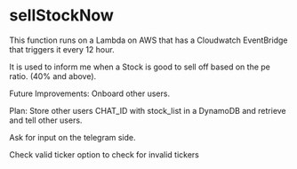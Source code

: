 # sellStockNow

This function runs on a Lambda on AWS that has a Cloudwatch EventBridge that triggers it every 12 hour. 

It is used to inform me when a Stock is good to sell off based on the pe ratio. (40% and above).

Future Improvements:
Onboard other users.

Plan:
Store other users CHAT_ID with stock_list in a DynamoDB and retrieve and tell other users.

Ask for input on the telegram side.

Check valid ticker option to check for invalid tickers